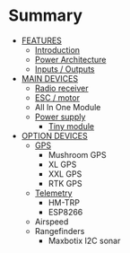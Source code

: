 # Summary

* [FEATURES](README.md)
  * [Introduction](introduction.md)
  * [Power Architecture](power-architecture.md)
  * [Inputs / Outputs](inputs-outputs.md)
* [MAIN DEVICES](main-devices.md)
  * [Radio receiver](main-devices/radio-receiver.md)
  * [ESC / motor](main-devices/esc-motor.md)
  * All In One Module
  * [Power supply](main-devices/power-supply.md)
    * [Tiny module](main-devices/power-supply/tiny-module.md)
* [OPTION DEVICES](option-devices.md)
  * [GPS](option-devices/gps.md)
    * Mushroom GPS
    * XL GPS
    * XXL GPS
    * RTK GPS
  * [Telemetry](option-devices/telemetry.md)
    * HM-TRP
    * ESP8266
  * Airspeed
  * Rangefinders
    * Maxbotix I2C sonar

